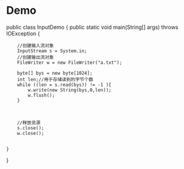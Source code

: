 # Demo
public class InputDemo {
	public static void main(String[] args) throws IOException {
	
		//创建输入流对象
		InputStream s = System.in;
		//创建输出流对象
		FileWriter w = new FileWriter("a.txt");
		
		byte[] bys = new byte[1024];
		int len;//用于存储读到的字节个数
		while ((len = s.read(bys)) != -1 ){
			w.write(new String(bys,0,len));
			w.flush();
		}
		
		
		
		//释放资源
		s.close();
		w.close();
		
		
	}

}
